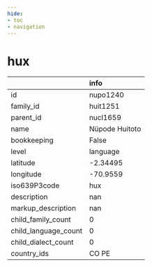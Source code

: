 ```yaml
---
hide:
- toc
- navigation
---
```

# hux
|                      | info           |
|:---------------------|:---------------|
| id                   | nupo1240       |
| family_id            | huit1251       |
| parent_id            | nucl1659       |
| name                 | Nüpode Huitoto |
| bookkeeping          | False          |
| level                | language       |
| latitude             | -2.34495       |
| longitude            | -70.9559       |
| iso639P3code         | hux            |
| description          | nan            |
| markup_description   | nan            |
| child_family_count   | 0              |
| child_language_count | 0              |
| child_dialect_count  | 0              |
| country_ids          | CO PE          |